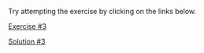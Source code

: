 Try attempting the exercise by clicking on the links below.

[Exercise #3](https://codesandbox.io/s/useeffect-exercise-3-m8yl6)

[Solution #3](https://codesandbox.io/s/useeffect-exercise-3-solution-0csj5) 
